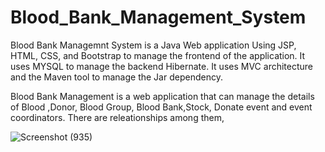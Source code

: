 # Blood_Bank_Management_System
Blood Bank Managemnt System is a Java Web application Using JSP, HTML, CSS, and Bootstrap to manage the frontend of the application. It uses MYSQL  to manage the backend Hibernate.  It uses MVC architecture and the Maven tool to manage the Jar dependency.

Blood Bank Management is a web application that can manage the details of Blood ,Donor, Blood Group, Blood Bank,Stock, Donate event and event coordinators.
There are releationships among them,

![Screenshot (935)](https://user-images.githubusercontent.com/101270271/196021513-748adcc0-04dc-49f1-8ddb-83763eec1ccf.png)

